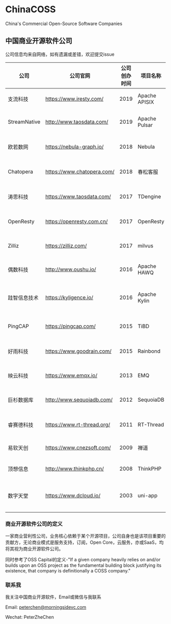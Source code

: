 # ChinaCOSS
China's Commercial Open-Source Software Companies

## 中国商业开源软件公司

公司信息均来自网络，如有遗漏或差错，欢迎提交issue

| 公司           | 公司官网                       | 公司创办时间 | 项目名称          | 项目创办时间 | GitHub Star                                                                                                                           | GitHub Fork                                                                                                                        | Github Contributor                                                                         | GitHub URL                                 | 技术领域           | 项目起源           | 开源许可证            | 最近融资时间  | 最近融资金额  | 
|--------------|----------------------------|--------|---------------|--------|---------------------------------------------------------------------------------------------------------------------------------------|------------------------------------------------------------------------------------------------------------------------------------|--------------------------------------------------------------------------------------------|--------------------------------------------|----------------|----------------|------------------|---------|---------| 
| 支流科技         | https://www.iresty.com/    | 2019   | Apache APISIX | 2019   | [![GitHub stars](https://img.shields.io/github/stars/apache/incubator-apisix)](https://github.com/apache/incubator-apisix/stargazers) | [![GitHub forks](https://img.shields.io/github/forks/apache/incubator-apisix)](https://github.com/apache/incubator-apisix/network) | ![GitHub contributors](https://img.shields.io/github/contributors/apache/incubator-apisix) | https://github.com/apache/incubator-apisix | 微服务API网关       | 公司项目           | Apache 2.0       |         |         | 
| StreamNative | http://www.taosdata.com/   | 2019   | Apache Pulsar | 2016   | [![GitHub stars](https://img.shields.io/github/stars/apache/pulsar)](https://github.com/apache/pulsar/stargazers)                     | [![GitHub forks](https://img.shields.io/github/forks/apache/pulsar)](https://github.com/apache/pulsar/network)                     | ![GitHub contributors](https://img.shields.io/github/contributors/apache/pulsar)           | https://github.com/apache/pulsar           | 分布式消息队列        | 大公司孵化(Yahoo)   | Apache 2.0       | 2019/9  | 数百万美元   | 
| 欧若数网         | https://nebula-graph.io/   | 2018   | Nebula        | 2018   | [![GitHub stars](https://img.shields.io/github/stars/vesoft-inc/nebula)](https://github.com/vesoft-inc/nebula/stargazers)             | [![GitHub forks](https://img.shields.io/github/forks/vesoft-inc/nebula)](https://github.com/vesoft-inc/nebula/network)             | ![GitHub contributors](https://img.shields.io/github/contributors/vesoft-inc/nebula)       | https://github.com/vesoft-inc/nebula       | 分布式图数据库        | 公司项目           | Apache 2.0       |         |         | 
| Chatopera    | https://www.chatopera.com/ | 2018   | 春松客服          | 2018   | [![GitHub stars](https://img.shields.io/github/stars/chatopera/cosin)](https://github.com/chatopera/cosin/stargazers)                 | [![GitHub forks](https://img.shields.io/github/forks/chatopera/cosin)](https://github.com/chatopera/cosin/network)                 | ![GitHub contributors](https://img.shields.io/github/contributors/chatopera/cosin)         | https://github.com/chatopera/cosin         | 多渠道智能客服系统      | 公司项目           | Apache 2.0       | 2018/8  | 数百万元    | 
| 涛思科技         | https://www.taosdata.com/  | 2017   | TDengine      | 2019   | [![GitHub stars](https://img.shields.io/github/stars/taosdata/TDengine)](https://github.com/taosdata/TDengine/stargazers)             | [![GitHub forks](https://img.shields.io/github/forks/taosdata/TDengine)](https://github.com/taosdata/TDengine/network)             | ![GitHub contributors](https://img.shields.io/github/contributors/taosdata/TDengine)       | https://github.com/taosdata/TDengine       | 时序空间大数据引擎      | 公司项目           | AGPL-3.0         | 2019/9  | 数千万元    | 
| OpenResty    | https://openresty.com.cn/  | 2017   | OpenResty     | 2009   | [![GitHub stars](https://img.shields.io/github/stars/openresty/openresty)](https://github.com/openresty/openresty/stargazers)         | [![GitHub forks](https://img.shields.io/github/forks/openresty/openresty)](https://github.com/openresty/openresty/network)         | ![GitHub contributors](https://img.shields.io/github/contributors/openresty/openresty)     | https://github.com/openresty/openresty     | 应用服务器框架        | 个人项目           | BSD              |         |         | 
| Zilliz       | https://zilliz.com/        | 2017   | milvus        | 2019   | [![GitHub stars](https://img.shields.io/github/stars/milvus-io/milvus)](https://github.com/milvus-io/milvus/stargazers)               | [![GitHub forks](https://img.shields.io/github/forks/milvus-io/milvus)](https://github.com/milvus-io/milvus/network)               | ![GitHub contributors](https://img.shields.io/github/contributors/milvus-io/milvus)        | https://github.com/milvus-io/milvus        | 向量搜索引擎         | 公司项目           | Apache 2.0       | 2018/5  | 1000万美元 | 
| 偶数科技         | http://www.oushu.io/       | 2016   | Apache HAWQ   | 2013   | [![GitHub stars](https://img.shields.io/github/stars/apache/hawq)](https://github.com/apache/hawq/stargazers)                         | [![GitHub forks](https://img.shields.io/github/forks/apache/hawq)](https://github.com/apache/hawq/network)                         | ![GitHub contributors](https://img.shields.io/github/contributors/apache/hawq)             | https://github.com/apache/hawq             | Hadoop SQL分析引擎 | 大公司孵化(Pivotal) | Apache 2.0       | 2017/1  | 5000万元  | 
| 跬智信息技术       | https://kyligence.io/      | 2016   | Apache Kylin  | 2014   | [![GitHub stars](https://img.shields.io/github/stars/apache/kylin)](https://github.com/apache/kylin/stargazers)                       | [![GitHub forks](https://img.shields.io/github/forks/apache/kylin)](https://github.com/apache/kylin/network)                       | ![GitHub contributors](https://img.shields.io/github/contributors/apache/kylin)            | https://github.com/apache/kylin            | 大数据联机分析处理引擎    | 大公司孵化(eBay)    | Apache 2.0       | 2019/3  | 2500万美元 | 
| PingCAP      | https://pingcap.com/       | 2015   | TiBD          | 2015   | [![GitHub stars](https://img.shields.io/github/stars/pingcap/tidb)](https://github.com/pingcap/tidb/stargazers)                       | [![GitHub forks](https://img.shields.io/github/forks/pingcap/tidb)](https://github.com/pingcap/tidb/network)                       | ![GitHub contributors](https://img.shields.io/github/contributors/pingcap/tidb)            | https://github.com/pingcap/tidb            | 分布式HTAP数据库     | 公司项目           | Apache 2.0       | 2018/9  | 5000万美元 | 
| 好雨科技         | https://www.goodrain.com/  | 2015   | Rainbond      | 2017   | [![GitHub stars](https://img.shields.io/github/stars/goodrain/rainbond)](https://github.com/goodrain/rainbond/stargazers)             | [![GitHub forks](https://img.shields.io/github/forks/goodrain/rainbond)](https://github.com/goodrain/rainbond/network)             | ![GitHub contributors](https://img.shields.io/github/contributors/goodrain/rainbond)       | https://github.com/goodrain/rainbond       | 企业应用云操作系统      | 公司项目           | LGPL-3.0         | 2016/11 |         | 
| 映云科技         | https://www.emqx.io/       | 2013   | EMQ           | 2013   | [![GitHub stars](https://img.shields.io/github/stars/emqx/emqx)](https://github.com/emqx/emqx/stargazers)                             | [![GitHub forks](https://img.shields.io/github/forks/emqx/emqx)](https://github.com/emqx/emqx/network)                             | ![GitHub contributors](https://img.shields.io/github/contributors/emqx/emqx)               | https://github.com/emqx/emqx               | MQTT消息中间件      | 个人项目           | Apache 2.0       | 2018/4  | 数百万元    | 
| 巨杉数据库        | http://www.sequoiadb.com/  | 2012   | SequoiaDB     | 2015   | [![GitHub stars](https://img.shields.io/github/stars/SequoiaDB/SequoiaDB)](https://github.com/SequoiaDB/SequoiaDB/stargazers)         | [![GitHub forks](https://img.shields.io/github/forks/SequoiaDB/SequoiaDB)](https://github.com/SequoiaDB/SequoiaDB/network)         | ![GitHub contributors](https://img.shields.io/github/contributors/SequoiaDB/SequoiaDB)     | https://github.com/SequoiaDB/SequoiaDB     | 分布式关系型数据库      | 公司项目           | AGPL-3.0         | 2018/9  | 数千万美元   | 
| 睿赛德科技        | https://www.rt-thread.org/ | 2011   | RT-Thread     | 2006   | [![GitHub stars](https://img.shields.io/github/stars/RT-Thread/rt-thread)](https://github.com/RT-Thread/rt-thread/stargazers)         | [![GitHub forks](https://img.shields.io/github/forks/RT-Thread/rt-thread)](https://github.com/RT-Thread/rt-thread/network)         | ![GitHub contributors](https://img.shields.io/github/contributors/RT-Thread/rt-thread)     | https://github.com/RT-Thread/rt-thread     | 物联网操作系统        | 个人项目           | Apache 2.0       | 2019/11 | 近亿元     | 
| 易软天创         | https://www.cnezsoft.com/  | 2009   | 禅道            | 2009   | [![GitHub stars](https://img.shields.io/github/stars/easysoft/zentaopms)](https://github.com/easysoft/zentaopms/stargazers)           | [![GitHub forks](https://img.shields.io/github/forks/easysoft/zentaopms)](https://github.com/easysoft/zentaopms/network)           | ![GitHub contributors](https://img.shields.io/github/contributors/easysoft/zentaopms)      | https://github.com/easysoft/zentaopms      | Agile项目管理      | 公司项目           | Z Public License |         |         | 
| 顶想信息         | http://www.thinkphp.cn/    | 2008   | ThinkPHP      | 2006   | [![GitHub stars](https://img.shields.io/github/stars/top-think/think)](https://github.com/top-think/think/stargazers)                 | [![GitHub forks](https://img.shields.io/github/forks/top-think/think)](https://github.com/top-think/think/network)                 | ![GitHub contributors](https://img.shields.io/github/contributors/top-think/think)         | https://github.com/top-think/think         | PHP框架          | 个人项目           | Apache 2.0       |         |         | 
| 数字天堂         | https://www.dcloud.io/     | 2003   | uni-app       | 2018   | [![GitHub stars](https://img.shields.io/github/stars/dcloudio/uni-app)](https://github.com/dcloudio/uni-app/stargazers)               | [![GitHub forks](https://img.shields.io/github/forks/dcloudio/uni-app)](https://github.com/dcloudio/uni-app/network)               | ![GitHub contributors](https://img.shields.io/github/contributors/dcloudio/uni-app)        | https://github.com/dcloudio/uni-app        | Vue语法的统一前端框架   | 公司项目           | Apache 2.0       | 2018/9  |         | 



### 商业开源软件公司的定义

一家商业营利性公司，业务核心依赖于某个开源项目，公司自身也是该项目重要的贡献方，无论商业模式是服务支持，订阅，Open Core，云服务，亦或SaaS，均将其视为商业开源软件公司。

同时参考了OSS Capital的定义-"If a given company heavily relies on and/or builds upon an OSS project as the fundamental building block justifying its existence, that company is definitionally a COSS company." 

### 联系我
我关注中国商业开源软件，Email或微信与我联系

Email: peterchen@morningsidevc.com

Wechat: PeterZheChen
